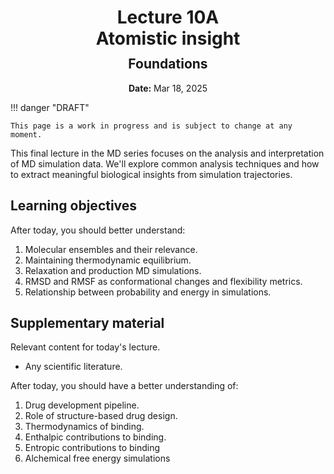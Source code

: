 <h1 style="margin-bottom: 0.4em; text-align: center;">
    <b>Lecture 10A</b><br>
    Atomistic insight
</h1>
<h2 style="margin-top: 0.0em; text-align: center;">
    Foundations
</h2>
<p style="text-align: center;">
    <b>Date:</b> Mar 18, 2025
</p>

!!! danger "DRAFT"

    This page is a work in progress and is subject to change at any moment.

This final lecture in the MD series focuses on the analysis and interpretation of MD simulation data.
We'll explore common analysis techniques and how to extract meaningful biological insights from simulation trajectories.

## Learning objectives

After today, you should better understand:

1.  Molecular ensembles and their relevance.
2.  Maintaining thermodynamic equilibrium.
3.  Relaxation and production MD simulations.
4.  RMSD and RMSF as conformational changes and flexibility metrics.
5.  Relationship between probability and energy in simulations.

## Supplementary material

Relevant content for today's lecture.

-   Any scientific literature.

After today, you should have a better understanding of:

1.  Drug development pipeline.
2.  Role of structure-based drug design.
3.  Thermodynamics of binding.
4.  Enthalpic contributions to binding.
5.  Entropic contributions to binding
6.  Alchemical free energy simulations
